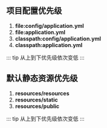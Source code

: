## 项目配置优先级
1. **file:config/application.yml**
2. **file:application.yml**
3. **classpath:config/application.yml**
4. **classpath:application.yml**

::: tip
从上到下优先级依次变低
::: 

## 默认静态资源优先级
1. **resources/resources**
2. **resources/static**
3. **resources/public**

::: tip
从上到下优先级依次变低
::: 